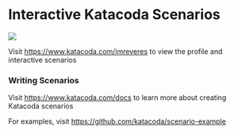 # Interactive Katacoda Scenarios

[![](http://shields.katacoda.com/katacoda/imreveres/count.svg)](https://www.katacoda.com/imreveres "Get your profile on Katacoda.com")

Visit https://www.katacoda.com/imreveres to view the profile and interactive scenarios

### Writing Scenarios
Visit https://www.katacoda.com/docs to learn more about creating Katacoda scenarios

For examples, visit https://github.com/katacoda/scenario-example
